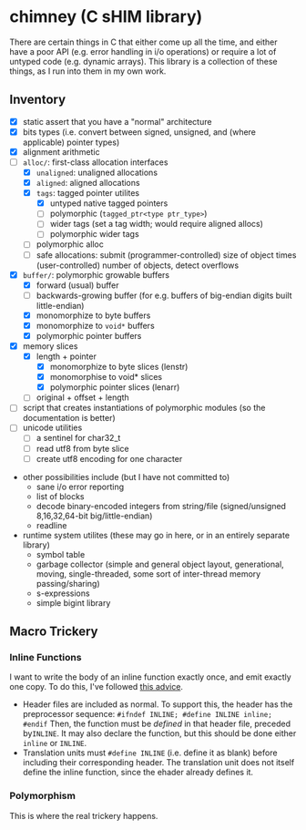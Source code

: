# chimney (C sHIM library)

There are certain things in C that either come up all the time, and either have a poor API (e.g. error handling in i/o operations) or require a lot of untyped code (e.g. dynamic arrays).
This library is a collection of these things, as I run into them in my own work.


## Inventory

  * [x] static assert that you have a "normal" architecture
  * [x] bits types (i.e. convert between signed, unsigned, and (where applicable) pointer types)
  * [x] alignment arithmetic
  * [ ] `alloc/`: first-class allocation interfaces
    * [x] `unaligned`: unaligned allocations
    * [x] `aligned`: aligned allocations
    * [x] `tags`: tagged pointer utilites
      * [x] untyped native tagged pointers
      * [ ] polymorphic (`tagged_ptr<type ptr_type>`)
      * [ ] wider tags (set a tag width; would require aligned allocs)
      * [ ] polymorphic wider tags
    * [ ] polymorphic alloc
    * [ ] safe allocations: submit (programmer-controlled) size of object times (user-controlled) number of objects, detect overflows
  * [x] `buffer/`: polymorphic growable buffers
    * [x] forward (usual) buffer
    * [ ] backwards-growing buffer (for e.g. buffers of big-endian digits built little-endian)
    * [x] monomorphize to byte buffers
    * [x] monomorphize to `void*` buffers
    * [x] polymorphic pointer buffers
  * [x] memory slices
    * [x] length + pointer
      * [x] monomorphize to byte slices (lenstr)
      * [x] monomorphise to void* slices
      * [x] polymorphic pointer slices (lenarr)
    * [ ] original + offset + length
  * [ ] script that creates instantiations of polymorphic modules (so the documentation is better)
  * [ ] unicode utilities
    * [ ] a sentinel for char32_t
    * [ ] read utf8 from byte slice
    * [ ] create utf8 encoding for one character
  * other possibilities include (but I have not committed to)
    * sane i/o error reporting
    * list of blocks
    * decode binary-encoded integers from string/file (signed/unsigned 8,16,32,64-bit big/little-endian)
    * readline
  * runtime system utilites (these may go in here, or in an entirely separate library)
    * symbol table
    * garbage collector (simple and general object layout, generational, moving, single-threaded, some sort of inter-thread memory passing/sharing)
    * s-expressions
    * simple bigint library



## Macro Trickery


### Inline Functions

I want to write the body of an inline function exactly once, and emit exactly one copy.
To do this, I've followed [this advice](https://www.greenend.org.uk/rjk/tech/inline.html).

  * Header files are included as normal.
    To support this, the header has the preprocessor sequence: `#ifndef INLINE; #define INLINE inline; #endif`
    Then, the function must be _defined_ in that header file, preceded by`INLINE`.
    It may also declare the function, but this should be done either `inline` or `INLINE`.
  * Translation units must `#define INLINE` (i.e. define it as blank) before including their corresponding header.
    The translation unit does not itself define the inline function, since the ehader already defines it.

### Polymorphism

This is where the real trickery happens.
